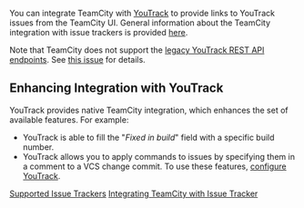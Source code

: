[//]: # (title: Integrating TeamCity with YouTrack)
[//]: # (auxiliary-id: Integrating TeamCity with YouTrack;YouTrack)

You can integrate TeamCity with [YouTrack](https://www.jetbrains.com/youtrack/) to provide links to YouTrack issues from the TeamCity UI. General information about the TeamCity integration with issue trackers is provided [here](integrating-teamcity-with-issue-tracker.md).

Note that TeamCity does not support the [legacy YouTrack REST API endpoints](https://blog.jetbrains.com/youtrack/2021/02/discontinuing-the-legacy-rest-api-action-required/). See [this issue](https://youtrack.jetbrains.com/issue/TW-69857) for details.

## Enhancing Integration with YouTrack

YouTrack provides native TeamCity integration, which enhances the set of available features. For example:
* YouTrack is able to fill the "_Fixed in build_" field with a specific build number.
* YouTrack allows you to apply commands to issues by specifying them in a comment to a VCS change commit.
To use these features, [configure YouTrack](https://www.jetbrains.com/help/youtrack/standalone/Integration-with-TeamCity.html).

 <seealso>
        <category ref="concepts">
            <a href="supported-platforms-and-environments.md">Supported Issue Trackers</a>
        </category>
        <category ref="admin-guide">
            <a href="integrating-teamcity-with-issue-tracker.md">Integrating TeamCity with Issue Tracker</a>
        </category>
</seealso>